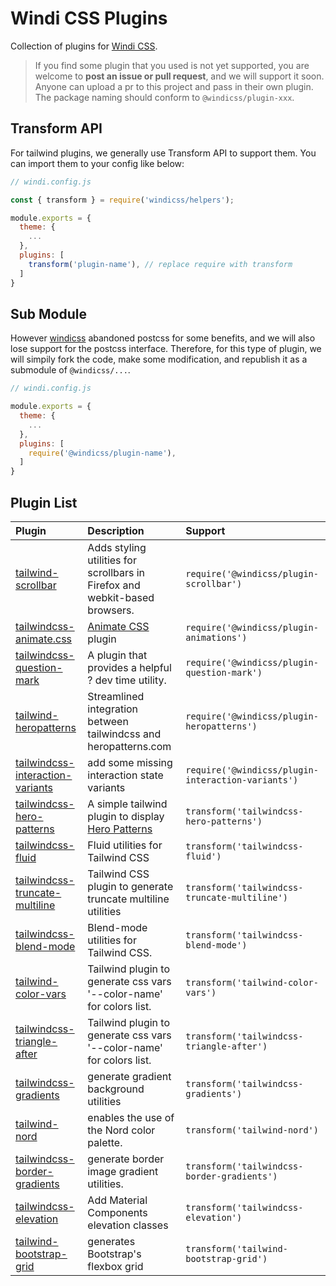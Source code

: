 # Windi CSS Plugins

Collection of plugins for [Windi CSS](https://github.com/windicss/windicss).

> If you find some plugin that you used is not yet supported, you are welcome to **post an issue or pull request**, and we will support it soon. Anyone can upload a pr to this project and pass in their own plugin. The package naming should conform to `@windicss/plugin-xxx`.

## Transform API

For tailwind plugins, we generally use Transform API to support them. You can import them to your config like below:

```js
// windi.config.js

const { transform } = require('windicss/helpers');

module.exports = {
  theme: {
    ...
  },
  plugins: [
    transform('plugin-name'), // replace require with transform
  ]
}
```

## Sub Module

However [windicss](https://github.com/windicss/windicss) abandoned postcss for some benefits, and we will also lose support for the postcss interface. Therefore, for this type of plugin, we will simpily fork the code, make some modification, and republish it as a submodule of `@windicss/...`.

```js
// windi.config.js

module.exports = {
  theme: {
    ...
  },
  plugins: [
    require('@windicss/plugin-name'),
  ]
}
```

## Plugin List

| Plugin                    | Description                                                  | Support       |
| :------------------------ | :----------------------------------------------------------- | :------------ |
| [tailwind-scrollbar](https://github.com/adoxography/tailwind-scrollbar) | Adds styling utilities for scrollbars in Firefox and webkit-based browsers. | `require('@windicss/plugin-scrollbar')` |
| [tailwindcss-animate.css](https://github.com/bentzibentz/tailwindcss-animate.css) | [Animate CSS](https://github.com/animate-css/animate.css) plugin | `require('@windicss/plugin-animations')` |
| [tailwindcss-question-mark](https://github.com/GavinJoyce/tailwindcss-question-mark) | A plugin that provides a helpful ? dev time utility. | `require('@windicss/plugin-question-mark')` |
| [tailwind-heropatterns](https://github.com/AndreaMinato/tailwind-heropatterns) | Streamlined integration between tailwindcss and heropatterns.com | `require('@windicss/plugin-heropatterns')` |
| [tailwindcss-interaction-variants](https://github.com/benface/tailwindcss-interaction-variants) | add some missing interaction state variants | `require('@windicss/plugin-interaction-variants')` |
| [tailwindcss-hero-patterns](https://github.com/svengau/tailwindcss-hero-patterns) | A simple tailwind plugin to display [Hero Patterns](http://www.heropatterns.com/) | `transform('tailwindcss-hero-patterns')` |
| [tailwindcss-fluid](https://github.com/bradlc/tailwindcss-fluid) | Fluid utilities for Tailwind CSS | `transform('tailwindcss-fluid')` |
| [tailwindcss-truncate-multiline](https://github.com/jhta/tailwindcss-truncate-multiline) | Tailwind CSS plugin to generate truncate multiline utilities | `transform('tailwindcss-truncate-multiline')` |
| [tailwindcss-blend-mode](https://github.com/hacknug/tailwindcss-blend-mode) | Blend-mode utilities for Tailwind CSS. | `transform('tailwindcss-blend-mode')` |
| [tailwind-color-vars](https://github.com/n1kk/tailwind-color-vars) | Tailwind plugin to generate css vars '--color-name' for colors list. | `transform('tailwind-color-vars')` |
| [tailwindcss-triangle-after](https://github.com/chrisrowe/tailwindcss-triangle-after) | Tailwind plugin to generate css vars '--color-name' for colors list. | `transform('tailwindcss-triangle-after')` |
| [tailwindcss-gradients](https://github.com/benface/tailwindcss-gradients) | generate gradient background utilities | `transform('tailwindcss-gradients')` |
| [tailwind-nord](https://github.com/crumb1e/tailwind-nord) | enables the use of the Nord color palette. | `transform('tailwind-nord')` |
| [tailwindcss-border-gradients](https://github.com/cossssmin/tailwindcss-border-gradients) | generate border image gradient utilities. | `transform('tailwindcss-border-gradients')` |
| [tailwindcss-elevation](https://github.com/jonaskay/tailwindcss-elevation) | Add Material Components elevation classes | `transform('tailwindcss-elevation')` |
| [tailwind-bootstrap-grid](https://github.com/karolis-sh/tailwind-bootstrap-grid) | generates Bootstrap's flexbox grid | `transform('tailwind-bootstrap-grid')` |

